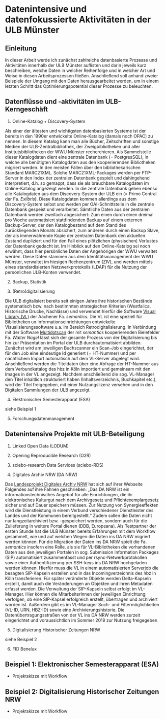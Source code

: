 # Datenintensive und datenfokussierte Aktivitäten in der ULB Münster

## Einleitung

In dieser Arbeit werde ich zunächst zahlreiche datenbasierte Prozesse und Aktivitäten innerhalb der ULB Münster auflisten und darin jeweils kurz beschreiben, welche Daten in welcher Reihenfolge und in welcher Art und Weise in diesen Arbeitsprozessen fließen. Anschließend soll anhand zweier Beispiele der Umgang mit den Daten herausgearbeitet werden, um in einem letzten Schritt das Optimierungspotential dieser Prozesse zu beleuchten.

## Datenflüsse und -aktivitäten im ULB-Kerngeschäft

1. Online-Katalog + Discovery-System

Als einer der ältesten und wichtigsten datenbasierten Systeme ist der bereits in den 1990er entwickelte Online-Katalog (damals noch OPAC) zu nennen. In diesem Katalog kann man alle Bücher, Zeitschriften und sonstige Medien der ULB-Zentralbibliothek, der Zweigbibliotheken und aller Institutsbibliotheken der WWU Münster recherchieren. Als Sammelstelle dieser Katalogdaten dient eine zentrale Datenbank (= PostgresSQL), in welche alle benötigten Katalogdaten aus den kooperierenden Bibliotheken migriert werden. In den meisten Fällen über den bibliothekarischen Standard MARC21XML. Solche MARC21XML-Packages werden per FTP-Server in den Index der zentralen Datenbank gespielt und dahingehend interpretiert, d.h. so gemappt, dass sie als brauchbare Katalogdaten im Online-Katalog angezeigt werden. In die zentrale Datenbank gehen ebenso alle Katalogdaten aus dem Discovery-System der ULB ein (= Primo Central der Fa. *Exlibris*). Diese Katalogdaten kommen allerdings aus dem Discovery-System selbst und werden per OAI-Schnittstelle in die zentrale Datenbank gespeist und verarbeitet. Sämtliche Daten aus der zentralen Datenbank werden zweifach abgesichert: Zum einen durch einen dreimal pro Woche automatisiert stattfindenden Backup auf einem externen Backup-Server, der den Katalogbestand auf dem Stand des zurückliegenden Monats absichert, zum anderen durch einen Backup Slave, der als immerwährende Kopie der zentralen Datenbank den aktuellen Zustand dupliziert und für den Fall eines plötzlichen (physischen) Verlustes der Datenbank gedacht ist. Im Hinblick auf den Online-Katalog sei noch erwähnt, dass hier persönliche Daten der Angehörigen der WWU verwaltet werden. Diese Daten stammen aus dem Identitätsmanagement der WWU Münster, verwaltet im hiesigen Rechenzentrum (ZIV), und werden mittels eines standardisierten Netzwerkprotokolls (LDAP) für die Nutzung der persönlichen ULB-Konten verwendet.   

2. Backup, Statistik

3. (Retro)digitalisierung

Die ULB digitalisiert bereits seit einigen Jahre ihre historischen Bestände systematisch bzw. nach bestimmten strategischen Kriterien (Westfalica, Historische Drucke, Nachlässe) und verwendet hierfür die Software [Visual Library (VL)](https://www.semantics.de/visual_library/) der Aachener Fa. *semantics*. Die VL ist eine speziell für Bibliotheken un Informationseinrichtungen entwickelte Visualisierungssoftware u.a. im Bereich Retrodigitalisierung. In Verbindung mit der Software [Multidotscan](http://www.walternagel.de/multidotscan) der mit *semantics* kooperierenden Bielefelder Fa. *Walter Nagel* lässt sich der gesamte Prozess von der Digitalisierung bis hin zur Präsentation im Portal der ULB durchautomatisiert abbilden. Zunächst wird am jeweiligen Buchscanner ein Scan-Job eingerichtet, der für den Job eine eindeutige Id generiert (= HT-Nummer) und per nächtlichem Import automatisch auf dem VL-Server abgelegt wird. Anschließend werden die Titeldaten über eine Abfrage der HT-Nummer aus dem Verbundkatalog des hbz in Köln importiert und gemeinsam mit den Images in der VL angezeigt. Nachdem anschließend die sog. VL-Manager den Titel inhaltlich strukturiert haben (Inhaltsverzeichnis, Buchkapitel etc.), wird der Titel freigegeben, mit einer Nutzungslizenz versehen und in den [Digitalen Sammlungen der ULB](https://sammlungen.ulb.uni-muenster.de/) angezeigt.  

4. Elektronischer Semesterapparat (ESA)

siehe Beispiel 1

5. Forschungsdatenmanagement

## Datenintensive Projekte mit ULB-Beteiligung

1. Linked Open Data (LODUM)

2. Opening Reproducible Research (O2R)

3. sciebo-research Data Services (sciebo-RDS)

4. Digitales Archiv NRW (DA NRW)

Das [Landesprojekt Digitales Archiv NRW](https://www.danrw.de/ueber-das-da-nrw/die-nrw-loesung/) hat sich auf ihrer Webseite Folgendes  auf ihre Fahnen geschrieben: „Das DA NRW ist ein informationstechnisches Angebot für alle Einrichtungen, die ihr elektronisches Kulturgut nach dem Archivgesetz und Pflichtexemplargesetz sicher und auf Dauer speichern müssen. Zur Nutzung von Synergieeffekten wird die Dienstleistung in einem Verbund verschiedener Dienstleister des Landes und der Kommunen bereitgestellt.“ Zudem sollen die Daten nicht nur langzeitarchiviert bzw. -gespeichert werden, sondern auch für die Zulieferung in weitere Portal dienen (DDB, Europeana). Als Testpartner der ersten Stunde hat die ULB Münster bereits Erfahrungen mit dem Workflow gesammelt, wie und auf welchen Wegen die Daten ins DA NRW migriert werden können. Für die Migration der Daten ins DA NRW spielt die Fa. *semantics* insofern eine Rolle, als sie für VL-Bibliotheken die vorhandenen Daten aus den jeweiligen Portalen in sog. Submission Information Packages (SIP) automatisiert zusammenfasst und per rsync-Netwerkprotokollen sowie einer Authentifizierung per SSH-keys ins DA NRW hochgeladen werden können. Hierfür muss die VL in einem automatisierten Serverjob die besagten SIP-Kapseln erstellen und in das Incomingverzeichnis des hbz in Köln transferieren. Für später veränderte Objekte werden Delta-Kapseln erstellt, damit auch die Veränderungen an Objekten und ihren Metadaten erfasst werden. Die Verwaltung der SIP-Kapseln selbst erfolgt im VL-Manager. Hier können die MitarbeiterInnen der jeweiligen Einrichtung verfolgen, ob eine SIP-Kapsel erfolgreich erstellt, übertragen und archiviert worden ist. Außerdem gibt es im VL-Manager Such- und Filtermöglichkeiten (VL-ID, URN, HBZ-ID) sowie eine Archivierungshistorie. Die Datenübertragungsstraßen von der VL ins DA NRW werden zurzeit eingerichtet und voraussichtlich im Sommer 2019 zur Nutzung freigegeben.

5. Digitalisierung Historischer Zeitungen NRW

siehe Beispiel 2

6. FID Benelux

## Beispiel 1: Elektronischer Semesterapparat (ESA)

- Projektskizze mit Workflow

## Beispiel 2: Digitalisierung Historischer Zeitungen NRW

- Projektskizze mit Workflow
